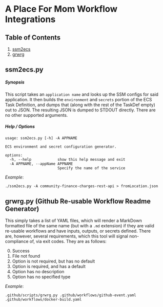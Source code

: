 # A Place For Mom Workflow Integrations

## Table of Contents

1. [ssm2ecs](https://github.com/aplaceformom/workflows/blob/main/.github/scripts/README.md#ssm2ecspy)
2. [grwrg](https://github.com/aplaceformom/workflows/blob/main/.github/scripts/README.md#grwrgpy-github-re-usable-workflow-readme-generator)

## ssm2ecs.py

##### Synopsis

This script takes an `application name` and looks up the SSM configs for said
application. It then builds the `environment` and `secrets` portion of the ECS
Task Definition, and dumps that (along with the rest of the TaskDef empty) out
to JSON. The resulting JSON is dumped to STDOUT directly. There are no other
supported arguments.

##### Help / Options

```text
usage: ssm2ecs.py [-h] -A APPNAME

ECS environment and secret configuration generator.

options:
  -h, --help            show this help message and exit
  -A APPNAME, --appName APPNAME
                        Specify the name of the service
```

*Example*:

`./ssm2ecs.py -A community-finance-charges-rest-api > fromLocation.json`

## grwrg.py (Github Re-usable Workflow Readme Generator)

This simply takes a list of YAML files, which will render a MarkDown formatted
file of the same name (but with a `.md` extension) if they are valid re-usable
workflows and have inputs, outputs, or secrets defined. There are, however,
several requirements, which this tool will signal non-compliance of, via exit
codes. They are as follows:

0. Success
1. File not found
2. Option is not required, but has no default
3. Option is required, and has a default
4. Option has no description
5. Option has no specified type

*Example*:

`.github/scripts/grwrg.py .github/workflows/github-event.yaml .github/workflows/docker-build.yaml`
